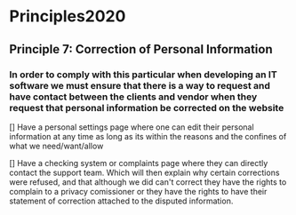# Principles2020

## Principle 7: Correction of Personal Information

### In order to comply with this particular when developing an IT software we must ensure that there is a way to request and have contact between the clients and vendor when they request that personal information be corrected on the website

[] Have a personal settings page where one can edit their personal information at any time as long as its within the reasons and the confines of what we need/want/allow

[] Have a checking system or complaints page where they can directly contact the support team. Which will then explain why certain corrections were refused, and that although we did can't correct they have the rights to complain to a privacy comissioner or they have the rights to have their statement of correction attached to the disputed information.
